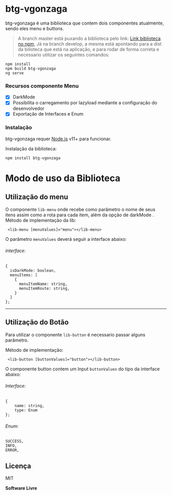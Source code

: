# btg-vgonzaga


btg-vgonzaga é uma biblioteca que contem dois componentes atualmente, sendo eles menu e buttons.
> A branch master está puxando a biblioteca pelo link: [Link biblioteca no npm](https://www.npmjs.com/package/btg-vgonzaga),
Já na branch develop, a mesma está apontando para a dist da bilioteca 
que está na aplicação, e para rodar de forma correta e necessario utilizar os  seguintes comandos: 

```
npm install
npm build btg-vgonzaga
ng serve
```

### Recursos componente Menu

- [x] DarkMode
- [x] Possibilita o carregamento por lazyload mediante a configuração do desenvolvedor
- [x] Exportação de Interfaces e Enum

### Instalação

btg-vgonzaga requer [Node.js](https://nodejs.org/) v11+ para funcionar.

Instalação da biblioteca:

```
npm install btg-vgonzaga
```

# Modo de uso da Biblioteca

## Utilização do menu
O componente `lib-menu` onde recebe como parâmetro o nome de seus itens assim como a rota para cada item, além da opção de darkMode .
Método de implementação da lib: 
```
 <lib-menu [menuValues]="menu"></lib-menu>
```
O parâmetro `menuValues` deverá seguir a interface abaixo: 
###### interface:
```
{
  isDarkMode: boolean,
  menuItems: [
    {
      menuItemName: string,
      menuItemRoute: string,
    }
  ]
};
```


---
## Utilização do Botão 
Para utilizar o componente `lib-button` é necessario passar alguns parâmetro.

Método de implementação:

```
 <lib-button [buttonValues]="button"></lib-button>
```
 
O componente button contem um Input `buttonValues` do tipo da interface abaixo:

###### Interface:
```
{
    name: string,
    type: Enum
};
```

###### Enum:
```
SUCCESS,
INFO,
ERROR,
```



## Licença

MIT

**Software Livre**
